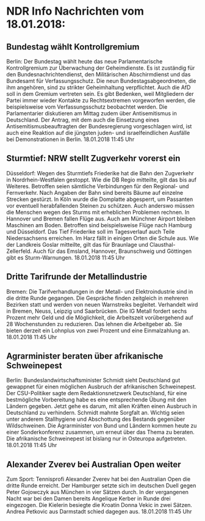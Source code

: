 # NDR Info Nachrichten vom 18.01.2018:


## Bundestag wählt Kontrollgremium
Berlin: Der Bundestag wählt heute das neue Parlamentarische Kontrollgremium zur Überwachung der Geheimdienste. Es ist zuständig für den Bundesnachrichtendienst, den Militärischen Abschirmdienst und das Bundesamt für Verfassungsschutz. Die neun Bundestagsabgeordneten, die ihm angehören, sind zu strikter Geheimhaltung verpflichtet. Auch die AfD soll in dem Gremium vertreten sein. Es gibt Bedenken, weil Mitgliedern der Partei immer wieder Kontakte zu Rechtsextremen vorgeworfen werden, die beispielsweise vom Verfassungsschutz beobachtet werden. Die Parlamentarier diskutieren am Mittag zudem über Antisemitismus in Deutschland. Der Antrag, mit dem auch die Einsetzung eines Antisemitismusbeauftragten der Bundesregierung vorgeschlagen wird, ist auch eine Reaktion auf die jüngsten juden- und israelfeindlichen Ausfälle bei Demonstrationen in Berlin. 18.01.2018 11:45 Uhr 

## Sturmtief: NRW stellt Zugverkehr vorerst ein
Düsseldorf:      Wegen des Sturmtiefs Friederike hat die Bahn den Zugverkehr in Nordrhein-Westfalen gestoppt. Wie die DB Regio mitteilte, gilt das bis auf Weiteres. Betroffen seien sämtliche Verbindungen für den Regional- und Fernverkehr. Nach Angaben der Bahn sind bereits Bäume auf einzelne Strecken gestürzt. In Köln wurde die Domplatte abgesperrt, um Passanten vor eventuell herabfallenden Steinen zu schützen. Auch anderswo müssen die Menschen wegen des Sturms mit erheblichen Problemen rechnen. In Hannover und Bremen fallen Flüge aus. Auch am Münchner Airport bleiben Maschinen  am Boden. Betroffen sind beispielsweise Flüge nach Hamburg und Düsseldorf. Das Tief Friederike soll im Tagesverlauf auch Teile Niedersachsens erreichen. Im Harz fällt in einigen Orten die Schule aus. Wie der Landkreis Goslar mitteilte, gilt das für Braunlage und Clausthal-Zellerfeld. Auch für das Emsland, Hannover, Braunschweig und Göttingen gibt es Sturm-Warnungen. 18.01.2018 11:45 Uhr 

## Dritte Tarifrunde der Metallindustrie
Bremen: Die Tarifverhandlungen in der Metall- und Elektroindustrie sind in die dritte Runde gegangen. Die Gespräche finden zeitgleich in mehreren Bezirken statt und werden von neuen Warnstreiks begleitet. Verhandelt wird in Bremen, Neuss, Leipzig und Saarbrücken. Die IG Metall fordert sechs Prozent mehr Geld und die Möglichkeit, die Arbeitszeit vorübergehend auf 28 Wochenstunden zu reduzieren. Das lehnen die Arbeitgeber ab. Sie bieten derzeit ein Lohnplus von zwei Prozent und eine Einmalzahlung an. 18.01.2018 11:45 Uhr 

## Agrarminister beraten über afrikanische Schweinepest
Berlin: Bundeslandwirtschaftsminister Schmidt sieht Deutschland gut gewappnet für einen möglichen Ausbruch der afrikanischen Schweinepest. Der CSU-Politiker sagte dem Redaktionsnetzwerk Deutschland, für eine bestmögliche Vorbereitung habe es eine entsprechende Übung mit den Ländern gegeben. Jetzt gehe es darum, mit allen Kräften einen Ausbruch in Deutschland zu verhindern. Schmidt mahnte Sorgfalt an. Wichtig seien unter anderem Stallhygiene und Abschottung des Bestands gegenüber Wildschweinen. Die Agrarminister von Bund und Ländern kommen heute zu einer Sonderkonferenz zusammen, um erneut über das Thema zu beraten. Die afrikanische Schweinepest ist bislang nur in Osteuropa aufgetreten. 18.01.2018 11:45 Uhr 

## Alexander Zverev bei Australian Open weiter
Zum Sport: Tennisprofi Alexander Zverev hat bei den Australian Open die dritte Runde erreicht. Der Hamburger setzte sich im deutschen Duell gegen Peter Gojowczyk aus München in vier Sätzen durch. In der vergangenen Nacht war bei den Damen bereits Angelique Kerber in Runde drei eingezogen. Die Kielerin besiegte die Kroatin Donna Vekic in zwei Sätzen. Andrea Petkovic aus Darmstadt schied dagegen aus. 18.01.2018 11:45 Uhr 
